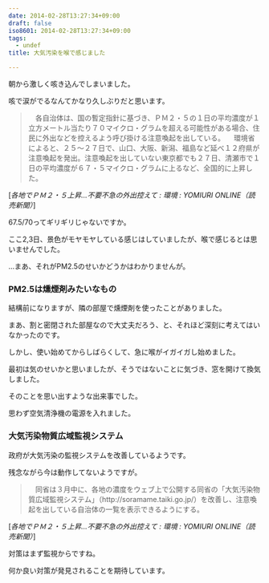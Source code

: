 ```yaml
---
date: 2014-02-28T13:27:34+09:00
draft: false
iso8601: 2014-02-28T13:27:34+09:00
tags:
  - undef
title: 大気汚染を喉で感じました

---
```


<p>朝から激しく咳き込んでしまいました。</p>

<p>咳で涙がでるなんてかなり久しぶりだと思います。</p>

<blockquote cite="http://www.yomiuri.co.jp/eco/news/20140228-OYT1T00391.htm?from=top" title="各地でＰＭ２・５上昇…不要不急の外出控えて : 環境 : YOMIURI ONLINE（読売新聞）" class="blockquote"><p>　各自治体は、国の暫定指針に基づき、ＰＭ２・５の１日の平均濃度が１立方メートル当たり７０マイクロ・グラムを超える可能性がある場合、住民に外出などを控えるよう呼び掛ける注意喚起を出している。  　環境省によると、２５～２７日で、山口、大阪、新潟、福島など延べ１２府県が注意喚起を発出。注意喚起を出していない東京都でも２７日、清瀬市で１日の平均濃度が６７・５マイクロ・グラムに上るなど、全国的に上昇した。  </p></blockquote>

<div class="cite">[<cite>各地でＰＭ２・５上昇…不要不急の外出控えて : 環境 : YOMIURI ONLINE（読売新聞）</cite>]</div>

<p>67.5/70ってギリギリじゃないですか。</p>



<p>ここ2,3日、景色がモヤモヤしている感じはしていましたが、喉で感じるとは思いませんでした。</p>

<p>…まあ、それがPM2.5のせいかどうかはわかりませんが。</p>

<h3>PM2.5は燻煙剤みたいなもの</h3>

<p>結構前になりますが、隣の部屋で燻煙剤を使ったことがありました。</p>

<p>まあ、割と密閉された部屋なので大丈夫だろう、と、それほど深刻に考えてはいなかったのです。</p>

<p>しかし、使い始めてからしばらくして、急に喉がイガイガし始めました。</p>

<p>最初は気のせいかと思いましたが、そうではないことに気づき、窓を開けて換気しました。</p>

<p>そのことを思い出すような出来事でした。</p>

<p>思わず空気清浄機の電源を入れました。</p>

<h3>大気汚染物質広域監視システム</h3>

<p>政府が大気汚染の監視システムを改善しているようです。</p>

<p>残念ながら今は動作してないようですが。</p>

<blockquote cite="http://www.yomiuri.co.jp/eco/news/20140228-OYT1T00391.htm?from=top" title="各地でＰＭ２・５上昇…不要不急の外出控えて : 環境 : YOMIURI ONLINE（読売新聞）" class="blockquote"><p>　同省は３月中に、各地の濃度をウェブ上で公開する同省の「大気汚染物質広域監視システム」（http://soramame.taiki.go.jp/）を改善し、注意喚起を出している自治体の一覧を表示できるようにする。  </p></blockquote>

<div class="cite">[<cite>各地でＰＭ２・５上昇…不要不急の外出控えて : 環境 : YOMIURI ONLINE（読売新聞）</cite>]</div>

<p>対策はまず監視からですね。</p>

<p>何か良い対策が発見されることを期待しています。</p>
    	